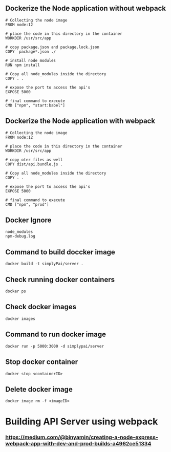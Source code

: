 ## Dockerize the Node application without webpack

```
# Collecting the node image 
FROM node:12

# place the code in this directory in the container 
WORKDIR /usr/src/app

# copy package.json and package.lock.json
COPY  package*.json ./

# install node modules
RUN npm install

# Copy all node_modules inside the directory
COPY . .

# expose the port to access the api's
EXPOSE 5000

# final command to execute
CMD ["npm", "start:babel"]
```


## Dockerize the Node application with webpack
```
# Collecting the node image 
FROM node:12

# place the code in this directory in the container 
WORKDIR /usr/src/app

# copy oter files as well
COPY dist/api.bundle.js .

# Copy all node_modules inside the directory
COPY . .

# expose the port to access the api's
EXPOSE 5000

# final command to execute
CMD ["npm", "prod"]
```

## Docker Ignore

```
node_modules
npm-debug.log
```

## Command to build doccker image

```
docker build -t simplyPai/server .
```

## Check running docker containers

```
docker ps
```

## Check docker images

```
docker images
```

## Command to run docker image

```
docker run -p 5000:3000 -d simplypai/server
```

## Stop docker container

```
docker stop <containerID>
```

## Delete docker image 

```
docker image rm -f <imageID>
```



# Building API Server using webpack

### https://medium.com/@binyamin/creating-a-node-express-webpack-app-with-dev-and-prod-builds-a4962ce51334